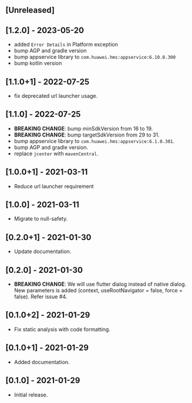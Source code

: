 ## [Unreleased]

## [1.2.0] - 2023-05-20

- added `Error Details` in Platform exception
- bump AGP and gradle version
- bump appservice library to `com.huawei.hms:appservice:6.10.0.300`
- bump kotlin version

## [1.1.0+1] - 2022-07-25

- fix deprecated url launcher usage.

## [1.1.0] - 2022-07-25

- **BREAKING CHANGE**: bump minSdkVersion from 16 to 19.
- **BREAKING CHANGE**: bump targetSdkVersion from 29 to 31.
- bump appservice library to `com.huawei.hms:appservice:6.1.0.301`.
- bump AGP and gradle version.
- replace `jcenter` with `mavenCentral`.

## [1.0.0+1] - 2021-03-11

- Reduce url launcher requirement

## [1.0.0] - 2021-03-11

- Migrate to null-safety.

## [0.2.0+1] - 2021-01-30

- Update documentation.

## [0.2.0] - 2021-01-30

- **BREAKING CHANGE**: We will use flutter dialog instead of native dialog. New parameters is added (context, useRootNavigator = false, force = false). Refer issue #4.

## [0.1.0+2] - 2021-01-29

- Fix static analysis with code formatting.

## [0.1.0+1] - 2021-01-29

- Added documentation.

## [0.1.0] - 2021-01-29

- Initial release.

